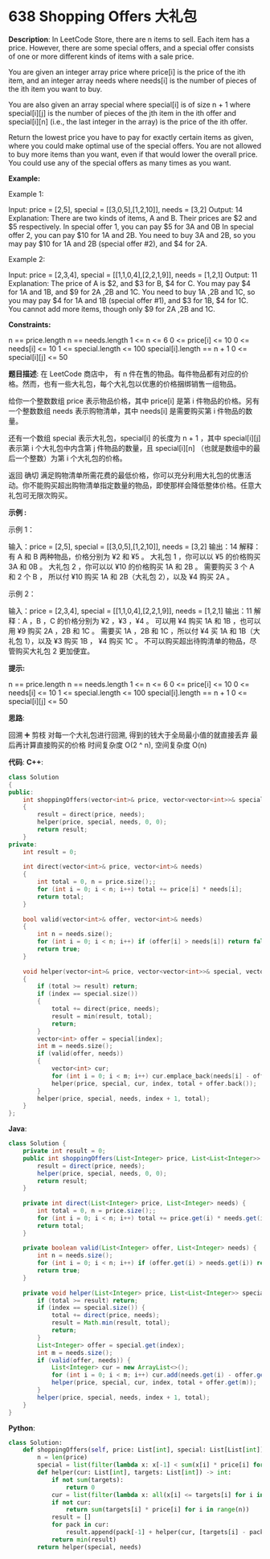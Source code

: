 # 638 Shopping Offers 大礼包

__Description__:
In LeetCode Store, there are n items to sell. Each item has a price. However, there are some special offers, and a special offer consists of one or more different kinds of items with a sale price.

You are given an integer array price where price[i] is the price of the ith item, and an integer array needs where needs[i] is the number of pieces of the ith item you want to buy.

You are also given an array special where special[i] is of size n + 1 where special[i][j] is the number of pieces of the jth item in the ith offer and special[i][n] (i.e., the last integer in the array) is the price of the ith offer.

Return the lowest price you have to pay for exactly certain items as given, where you could make optimal use of the special offers. You are not allowed to buy more items than you want, even if that would lower the overall price. You could use any of the special offers as many times as you want.

__Example:__

Example 1:

Input: price = [2,5], special = [[3,0,5],[1,2,10]], needs = [3,2]
Output: 14
Explanation: There are two kinds of items, A and B. Their prices are $2 and $5 respectively.
In special offer 1, you can pay $5 for 3A and 0B
In special offer 2, you can pay $10 for 1A and 2B.
You need to buy 3A and 2B, so you may pay $10 for 1A and 2B (special offer #2), and $4 for 2A.

Example 2:

Input: price = [2,3,4], special = [[1,1,0,4],[2,2,1,9]], needs = [1,2,1]
Output: 11
Explanation: The price of A is $2, and $3 for B, $4 for C.
You may pay $4 for 1A and 1B, and $9 for 2A ,2B and 1C.
You need to buy 1A ,2B and 1C, so you may pay $4 for 1A and 1B (special offer #1), and $3 for 1B, $4 for 1C.
You cannot add more items, though only $9 for 2A ,2B and 1C.

__Constraints:__

n == price.length
n == needs.length
1 <= n <= 6
0 <= price[i] <= 10
0 <= needs[i] <= 10
1 <= special.length <= 100
special[i].length == n + 1
0 <= special[i][j] <= 50

__题目描述__:
在 LeetCode 商店中， 有 n 件在售的物品。每件物品都有对应的价格。然而，也有一些大礼包，每个大礼包以优惠的价格捆绑销售一组物品。

给你一个整数数组 price 表示物品价格，其中 price[i] 是第 i 件物品的价格。另有一个整数数组 needs 表示购物清单，其中 needs[i] 是需要购买第 i 件物品的数量。

还有一个数组 special 表示大礼包，special[i] 的长度为 n + 1 ，其中 special[i][j] 表示第 i 个大礼包中内含第 j 件物品的数量，且 special[i][n] （也就是数组中的最后一个整数）为第 i 个大礼包的价格。

返回 确切 满足购物清单所需花费的最低价格，你可以充分利用大礼包的优惠活动。你不能购买超出购物清单指定数量的物品，即使那样会降低整体价格。任意大礼包可无限次购买。

__示例 :__

示例 1：

输入：price = [2,5], special = [[3,0,5],[1,2,10]], needs = [3,2]
输出：14
解释：有 A 和 B 两种物品，价格分别为 ¥2 和 ¥5 。
大礼包 1 ，你可以以 ¥5 的价格购买 3A 和 0B 。
大礼包 2 ，你可以以 ¥10 的价格购买 1A 和 2B 。
需要购买 3 个 A 和 2 个 B ， 所以付 ¥10 购买 1A 和 2B（大礼包 2），以及 ¥4 购买 2A 。

示例 2：

输入：price = [2,3,4], special = [[1,1,0,4],[2,2,1,9]], needs = [1,2,1]
输出：11
解释：A ，B ，C 的价格分别为 ¥2 ，¥3 ，¥4 。
可以用 ¥4 购买 1A 和 1B ，也可以用 ¥9 购买 2A ，2B 和 1C 。
需要买 1A ，2B 和 1C ，所以付 ¥4 买 1A 和 1B（大礼包 1），以及 ¥3 购买 1B ， ¥4 购买 1C 。
不可以购买超出待购清单的物品，尽管购买大礼包 2 更加便宜。

__提示:__

n == price.length
n == needs.length
1 <= n <= 6
0 <= price[i] <= 10
0 <= needs[i] <= 10
1 <= special.length <= 100
special[i].length == n + 1
0 <= special[i][j] <= 50

__思路__:

回溯 ➕ 剪枝
对每一个大礼包进行回溯, 得到的钱大于全局最小值的就直接丢弃
最后再计算直接购买的价格
时间复杂度 O(2 ^ n), 空间复杂度 O(n)

__代码__:
__C++__:

```C++
class Solution 
{
public:
    int shoppingOffers(vector<int>& price, vector<vector<int>>& special, vector<int>& needs) 
    {
        result = direct(price, needs);
        helper(price, special, needs, 0, 0);
        return result;
    }
private:
    int result = 0;
    
    int direct(vector<int>& price, vector<int>& needs) 
    {
        int total = 0, n = price.size();;
        for (int i = 0; i < n; i++) total += price[i] * needs[i];
        return total;
    }
    
    bool valid(vector<int>& offer, vector<int>& needs) 
    {
        int n = needs.size();
        for (int i = 0; i < n; i++) if (offer[i] > needs[i]) return false;
        return true;
    }
    
    void helper(vector<int>& price, vector<vector<int>>& special, vector<int>& needs, int index, int total) 
    {
        if (total >= result) return;
        if (index == special.size()) 
        {
            total += direct(price, needs);
            result = min(result, total);
            return;
        }
        vector<int> offer = special[index];
        int m = needs.size();
        if (valid(offer, needs)) 
        {
            vector<int> cur;
            for (int i = 0; i < m; i++) cur.emplace_back(needs[i] - offer[i]);
            helper(price, special, cur, index, total + offer.back());
        }
        helper(price, special, needs, index + 1, total);
    }
};
```

__Java__:

```Java
class Solution {
    private int result = 0;
    public int shoppingOffers(List<Integer> price, List<List<Integer>> special, List<Integer> needs) {
        result = direct(price, needs);
        helper(price, special, needs, 0, 0);
        return result;
    }
    
    private int direct(List<Integer> price, List<Integer> needs) {
        int total = 0, n = price.size();;
        for (int i = 0; i < n; i++) total += price.get(i) * needs.get(i);
        return total;
    }
    
    private boolean valid(List<Integer> offer, List<Integer> needs) {
        int n = needs.size();
        for (int i = 0; i < n; i++) if (offer.get(i) > needs.get(i)) return false;
        return true;
    }
    
    private void helper(List<Integer> price, List<List<Integer>> special, List<Integer> needs, int index, int total) {
        if (total >= result) return;
        if (index == special.size()) {
            total += direct(price, needs);
            result = Math.min(result, total);
            return;
        }
        List<Integer> offer = special.get(index);
        int m = needs.size();
        if (valid(offer, needs)) {
            List<Integer> cur = new ArrayList<>();
            for (int i = 0; i < m; i++) cur.add(needs.get(i) - offer.get(i));
            helper(price, special, cur, index, total + offer.get(m));
        }
        helper(price, special, needs, index + 1, total);
    }
}
```

__Python__:

```Python
class Solution:
    def shoppingOffers(self, price: List[int], special: List[List[int]], needs: List[int]) -> int:
        n = len(price)
        special = list(filter(lambda x: x[-1] < sum(x[i] * price[i] for i in range(n)), special))
        def helper(cur: List[int], targets: List[int]) -> int:
            if not sum(targets):
                return 0
            cur = list(filter(lambda x: all(x[i] <= targets[i] for i in range(n)), cur))  
            if not cur:
                return sum(targets[i] * price[i] for i in range(n))
            result = []
            for pack in cur:
                result.append(pack[-1] + helper(cur, [targets[i] - pack[i] for i in range(n)]))
            return min(result)
        return helper(special, needs)
```
